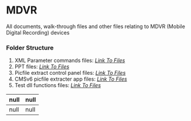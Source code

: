 # MDVR

All documents, walk-through files and other files relating to MDVR (Mobile Digital Recording) devices

### Folder Structure

1. XML Parameter commands files: *[Link To Files](https://github.com/Cale-Torino/MDVR/tree/main/1.%20XML%20Parameter%20commands)*
2. PPT files: *[Link To Files](https://github.com/Cale-Torino/MDVR/tree/main/2.%20PPT)*
3. Picfile extract control panel files: *[Link To Files](https://github.com/Cale-Torino/MDVR/tree/main/3.%20Picfile%20extract%20control%20panel)*
4. CMSv6 picfile extracter app files: *[Link To Files](https://github.com/Cale-Torino/MDVR/tree/main/4.%20CMSv6%20picfile%20extracter%20app)*
5. Test dll functions files: *[Link To Files](https://github.com/Cale-Torino/MDVR/tree/main/4.%20CMSv6%20picfile%20extracter%20app)*

|null|null|
| :------------| :------------ |
|null|null|



